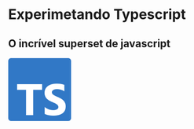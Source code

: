 <h1> Experimetando Typescript </h1>
<h2> O incrível superset de javascript </h2>
<img src='./ts-logo-128.png' />



